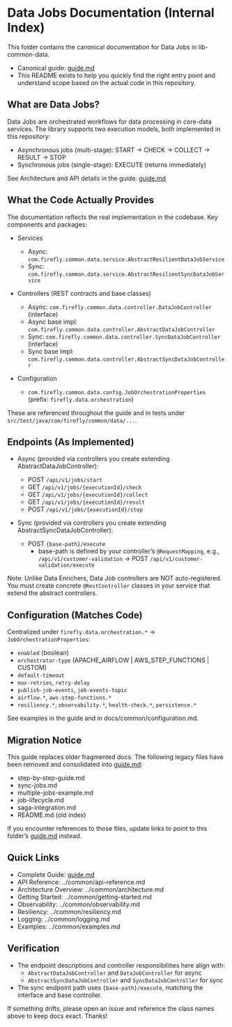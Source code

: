 # Data Jobs Documentation (Internal Index)

This folder contains the canonical documentation for Data Jobs in lib-common-data.

- Canonical guide: [guide.md](guide.md)
- This README exists to help you quickly find the right entry point and understand scope based on the actual code in this repository.

## What are Data Jobs?
Data Jobs are orchestrated workflows for data processing in core-data services. The library supports two execution models, both implemented in this repository:
- Asynchronous jobs (multi-stage): START → CHECK → COLLECT → RESULT → STOP
- Synchronous jobs (single-stage): EXECUTE (returns immediately)

See Architecture and API details in the guide: [guide.md](guide.md)

## What the Code Actually Provides
The documentation reflects the real implementation in the codebase. Key components and packages:

- Services
  - Async: `com.firefly.common.data.service.AbstractResilientDataJobService`
  - Sync: `com.firefly.common.data.service.AbstractResilientSyncDataJobService`

- Controllers (REST contracts and base classes)
  - Async: `com.firefly.common.data.controller.DataJobController` (interface)
  - Async base impl: `com.firefly.common.data.controller.AbstractDataJobController`
  - Sync: `com.firefly.common.data.controller.SyncDataJobController` (interface)
  - Sync base impl: `com.firefly.common.data.controller.AbstractSyncDataJobController`

- Configuration
  - `com.firefly.common.data.config.JobOrchestrationProperties` (prefix: `firefly.data.orchestration`)

These are referenced throughout the guide and in tests under `src/test/java/com/firefly/common/data/...`.

## Endpoints (As Implemented)

- Async (provided via controllers you create extending AbstractDataJobController):
  - POST `/api/v1/jobs/start`
  - GET `/api/v1/jobs/{executionId}/check`
  - GET `/api/v1/jobs/{executionId}/collect`
  - GET `/api/v1/jobs/{executionId}/result`
  - POST `/api/v1/jobs/{executionId}/stop`

- Sync (provided via controllers you create extending AbstractSyncDataJobController):
  - POST `{base-path}/execute`
    - base-path is defined by your controller’s `@RequestMapping`, e.g., `/api/v1/customer-validation` → POST `/api/v1/customer-validation/execute`

Note: Unlike Data Enrichers, Data Job controllers are NOT auto-registered. You must create concrete `@RestController` classes in your service that extend the abstract controllers.

## Configuration (Matches Code)
Centralized under `firefly.data.orchestration.*` → `JobOrchestrationProperties`:
- `enabled` (boolean)
- `orchestrator-type` (APACHE_AIRFLOW | AWS_STEP_FUNCTIONS | CUSTOM)
- `default-timeout`
- `max-retries`, `retry-delay`
- `publish-job-events`, `job-events-topic`
- `airflow.*`, `aws-step-functions.*`
- `resiliency.*`, `observability.*`, `health-check.*`, `persistence.*`

See examples in the guide and in docs/common/configuration.md.

## Migration Notice
This guide replaces older fragmented docs. The following legacy files have been removed and consolidated into [guide.md](guide.md):
- step-by-step-guide.md
- sync-jobs.md
- multiple-jobs-example.md
- job-lifecycle.md
- saga-integration.md
- README.md (old index)

If you encounter references to those files, update links to point to this folder’s [guide.md](guide.md) instead.

## Quick Links
- Complete Guide: [guide.md](guide.md)
- API Reference: ../common/api-reference.md
- Architecture Overview: ../common/architecture.md
- Getting Started: ../common/getting-started.md
- Observability: ../common/observability.md
- Resiliency: ../common/resiliency.md
- Logging: ../common/logging.md
- Examples: ../common/examples.md

## Verification
- The endpoint descriptions and controller responsibilities here align with:
  - `AbstractDataJobController` and `DataJobController` for async
  - `AbstractSyncDataJobController` and `SyncDataJobController` for sync
- The sync endpoint path uses `{base-path}/execute`, matching the interface and base controller.

If something drifts, please open an issue and reference the class names above to keep docs exact. Thanks!